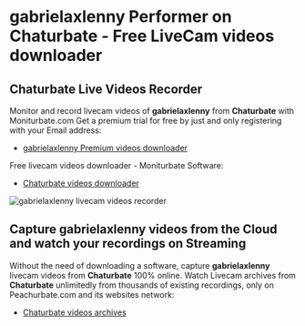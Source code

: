 # gabrielaxlenny Performer on Chaturbate - Free LiveCam videos downloader

## Chaturbate Live Videos Recorder

Monitor and record livecam videos of **gabrielaxlenny** from **Chaturbate** with Moniturbate.com
Get a premium trial for free by just and only registering with your Email address:
* [gabrielaxlenny Premium videos downloader](https://moniturbate.com/request-demo-licence-key.html)

Free livecam videos downloader - Moniturbate Software:
* [Chaturbate videos downloader](https://moniturbate.com/moniturbate-download-software.html)

![gabrielaxlenny livecam videos recorder](https://peachurnet.com/templates/moniturbate-software.png)


## Capture gabrielaxlenny videos from the Cloud and watch your recordings on Streaming

Without the need of downloading a software, capture **gabrielaxlenny** livecam videos from **Chaturbate** 100% online.
Watch Livecam archives from **Chaturbate** unlimitedly from thousands of existing recordings, only on Peachurbate.com and its websites network:
* [Chaturbate videos archives](https://peachurnet.com/)
